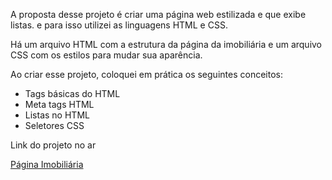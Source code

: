 <p>A proposta desse projeto é criar uma página web estilizada e que exibe listas. e para isso utilizei as linguagens HTML e CSS.</p>

<p>Há um arquivo HTML com a estrutura da página da imobiliária e um arquivo CSS com os estilos para mudar sua aparência.</p>

Ao criar esse projeto, coloquei em prática os seguintes conceitos:
<ul>
  <li>Tags básicas do HTML</li>
  <li>Meta tags HTML</li>
  <li>Listas no HTML</li>
  <li>Seletores CSS</li>
</ul>
<p>Link do projeto no ar</p>
<a href="https://diegocoutinho.com.br/projetos/imobiliaria/" target="_blank">Página Imobiliária</a>
